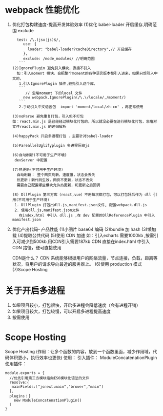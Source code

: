 # webpack 性能优化

1. 优化打包构建速度-提高开发体验效率
   (1)优化 babel-loader
   开启缓存,明确范围 exclude
   ````
     test: /\.(jsx|js)$/,
        use: {
          loader: "babel-loader?cacheDirectory",// 开启缓存
        },
        exclude: /node_modules/ //明确范围
      ```
   (2)IgnorePlugin 避免引入模块，直接不引入
     如：引入moment 模块，会把整个moment的各种语言版本都引入进来，如果只想引入中文的，
      1.引入IgnorePlugin 插件,避免引入这个库，
      ```
         // 忽略moment 下的local 文件
        new webpack.IgnorePlugin(/\.\/locale/,/moment/)
      ```
      2.手动引入中文语言包  import 'moment/local/zh-cn' ，再正常使用

   (3)noParse 避免重复打包，引入但不打包
   如：react.min.js 是已经经过模块化打包的，所以就没必要在进行模块化打包，忽略对文件react.min.js 的递归解析

   (4)happyPack 开启多进程打包 ，主要针对babel-loader

   (5)PareallelUglifyplugin 多进程压缩js

   (6)自动刷新(不可用于生产环境)
    devServer 中配置

   (7)热更新(不可用于生产环境)
     自动刷新： 整个网页刷新，速度慢，状态会丢失
     热更新：新代码生效，网页不更新，状态不丢失
     需要自己配置哪些模块允许热更新，和更新之后回调
    
   (8) DllPlugin 第三方库（react,vue）不用每次都打包，可以打包好后作为 dll 引用(不可用于生产环境)
    1. DllPlugin 打包出dll.js,manifest.json文件, 配置webpack.dll.js
    2. 使用dll.js,manifest.json文件
      在index.html 中引入 dll.js ,在 dev 配置的DllReferencePlugin 中引入manifest.json

   ````

2. 优化产出代码- 产品性能
   (1)小图片 base64 编码
   (2)bundle 加 hash
   (3)懒加载
   (4)提取公共代码
   (5)使用 CDN 加速
     如：引入echarts 需要1000kb ,按需引入可减少到500kb,用CDN引入需要187kb
     CDN 直接在index.html 中引入CDN 路径，便可直接使用

     CDN是什么？
     CDN 系统能够根据用户的网络流量，节点连接，负载，距离等状况，将用户的请求导向最近的服务器上。
   (6)使用 production 模式
   (7)Scope Hosting

# 关于开启多进程

1. 如果项目较小，打包很快，开启多进程会降低速度（会有进程开销）
2. 如果项目较大，打包较慢，可以开启多进程提高速度
3. 按需使用

# Scope Hosting

Scope Hosting (作用：让多个函数的内容，放到一个函数里面，减少作用域，代码体积更小，执行效率也更快)
使用：
引入插件： ModuleConcatenationPlugin
使用插件：

```
module.exports = {
  //优先引用第三方模块指向ES6模块化语法的文件
  resolve:{
   mainFields:["jsnext:main","brower","main"]
  },
  plugins：[
    new ModuleConcatenationPlugin()
  ]
}
```
